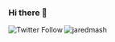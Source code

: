 ### Hi there 👋

<!--
**jmashburn/jmashburn** is a ✨ _special_ ✨ repository because its `README.md` (this file) appears on your GitHub profile.

Here are some ideas to get you started:

- 🔭 I’m currently working on ...
- 🌱 I’m currently learning ...
- 👯 I’m looking to collaborate on ...
- 🤔 I’m looking for help with ...
- 💬 Ask me about ...
- 📫 How to reach me: ...
- 😄 Pronouns: ...
- ⚡ Fun fact: ...
-->

<img align="left" alt="Twitter Follow" src="https://img.shields.io/twitter/follow/_nleiva?style=social">
<a href="https://linkedin.com/in/jaredmashburn"><img align="left" src="https://img.shields.io/badge/LinkedIn-0077B5?style=plastic&logo=linkedin&logoColor=white" alt="jaredmash" /></a>
<!-- <a href="https://nleiva.medium.com/"><img align="left" src="https://img.shields.io/badge/Medium-%2312100E.svg?style=plastic&logo=medium&logoColor=white" alt="@nleiva" /></a>
<img align="right" src="https://iwobble.com/ghpvc/?username=nleiva&label=Views&style=plastic&color=orange"> -->
